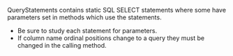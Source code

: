 ﻿QueryStatements contains static SQL SELECT statements where some have parameters set in methods which use the statements.

- Be sure to study each statement for parameters.
- If column name ordinal positions change to a query they must be changed in the calling method.